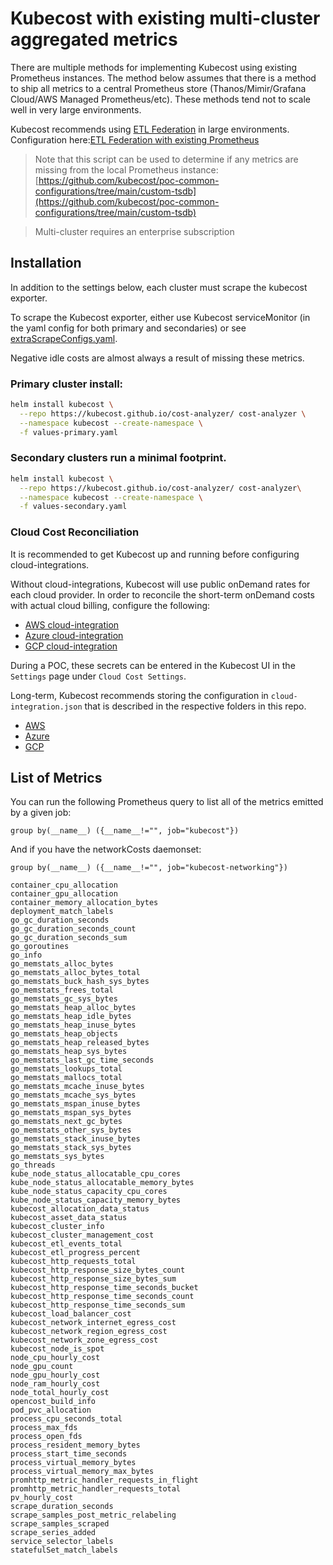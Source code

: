 # Kubecost with existing multi-cluster aggregated metrics

There are multiple methods for implementing Kubecost using existing Prometheus instances. The method below assumes that there is a method to ship all metrics to a central Prometheus store (Thanos/Mimir/Grafana Cloud/AWS Managed Prometheus/etc). These methods tend not to scale well in very large environments.

Kubecost recommends using [ETL Federation](https://docs.kubecost.com/install-and-configure/install/multi-cluster/federated-et) in large environments. Configuration here:[ETL Federation with existing Prometheus](../etl-federation/existing-prometheus/README.md)

 > Note that this script can be used to determine if any metrics are missing from the local Prometheus instance: [https://github.com/kubecost/poc-common-configurations/tree/main/custom-tsdb](https://github.com/kubecost/poc-common-configurations/tree/main/custom-tsdb)

 > Multi-cluster requires an enterprise subscription


## Installation

In addition to the settings below, each cluster must scrape the kubecost exporter.

To scrape the Kubecost exporter, either use Kubecost serviceMonitor (in the yaml config for both primary and secondaries) or see [extraScrapeConfigs.yaml](extraScrapeConfigs.yaml).

Negative idle costs are almost always a result of missing these metrics.

### Primary cluster install:

```sh
helm install kubecost \
  --repo https://kubecost.github.io/cost-analyzer/ cost-analyzer \
  --namespace kubecost --create-namespace \
  -f values-primary.yaml
```

### Secondary clusters run a minimal footprint.

```sh
helm install kubecost \
  --repo https://kubecost.github.io/cost-analyzer/ cost-analyzer\
  --namespace kubecost --create-namespace \
  -f values-secondary.yaml
```

### Cloud Cost Reconciliation

It is recommended to get Kubecost up and running before configuring cloud-integrations.

Without cloud-integrations, Kubecost will use public onDemand rates for each cloud provider. In order to reconcile the short-term onDemand costs with actual cloud billing, configure the following:

- [AWS cloud-integration](https://github.com/kubecost/docs/blob/main/aws-out-of-cluster.md)
- [Azure cloud-integration](https://github.com/kubecost/docs/blob/main/azure-out-of-cluster.md)
- [GCP cloud-integration](https://github.com/kubecost/docs/blob/main/gcp-out-of-cluster.md)

During a POC, these secrets can be entered in the Kubecost UI in the `Settings` page under `Cloud Cost Settings`.

Long-term, Kubecost recommends storing the configuration in `cloud-integration.json` that is described in the respective folders in this repo.

- [AWS](../aws/)
- [Azure](../azure/)
- [GCP](../gcp/)

## List of Metrics

You can run the following Prometheus query to list all of the metrics emitted by a given job:

```
group by(__name__) ({__name__!="", job="kubecost"})
```

And if you have the networkCosts daemonset:

```
group by(__name__) ({__name__!="", job="kubecost-networking"})
```

```
container_cpu_allocation
container_gpu_allocation
container_memory_allocation_bytes
deployment_match_labels
go_gc_duration_seconds
go_gc_duration_seconds_count
go_gc_duration_seconds_sum
go_goroutines
go_info
go_memstats_alloc_bytes
go_memstats_alloc_bytes_total
go_memstats_buck_hash_sys_bytes
go_memstats_frees_total
go_memstats_gc_sys_bytes
go_memstats_heap_alloc_bytes
go_memstats_heap_idle_bytes
go_memstats_heap_inuse_bytes
go_memstats_heap_objects
go_memstats_heap_released_bytes
go_memstats_heap_sys_bytes
go_memstats_last_gc_time_seconds
go_memstats_lookups_total
go_memstats_mallocs_total
go_memstats_mcache_inuse_bytes
go_memstats_mcache_sys_bytes
go_memstats_mspan_inuse_bytes
go_memstats_mspan_sys_bytes
go_memstats_next_gc_bytes
go_memstats_other_sys_bytes
go_memstats_stack_inuse_bytes
go_memstats_stack_sys_bytes
go_memstats_sys_bytes
go_threads
kube_node_status_allocatable_cpu_cores
kube_node_status_allocatable_memory_bytes
kube_node_status_capacity_cpu_cores
kube_node_status_capacity_memory_bytes
kubecost_allocation_data_status
kubecost_asset_data_status
kubecost_cluster_info
kubecost_cluster_management_cost
kubecost_etl_events_total
kubecost_etl_progress_percent
kubecost_http_requests_total
kubecost_http_response_size_bytes_count
kubecost_http_response_size_bytes_sum
kubecost_http_response_time_seconds_bucket
kubecost_http_response_time_seconds_count
kubecost_http_response_time_seconds_sum
kubecost_load_balancer_cost
kubecost_network_internet_egress_cost
kubecost_network_region_egress_cost
kubecost_network_zone_egress_cost
kubecost_node_is_spot
node_cpu_hourly_cost
node_gpu_count
node_gpu_hourly_cost
node_ram_hourly_cost
node_total_hourly_cost
opencost_build_info
pod_pvc_allocation
process_cpu_seconds_total
process_max_fds
process_open_fds
process_resident_memory_bytes
process_start_time_seconds
process_virtual_memory_bytes
process_virtual_memory_max_bytes
promhttp_metric_handler_requests_in_flight
promhttp_metric_handler_requests_total
pv_hourly_cost
scrape_duration_seconds
scrape_samples_post_metric_relabeling
scrape_samples_scraped
scrape_series_added
service_selector_labels
statefulSet_match_labels
```